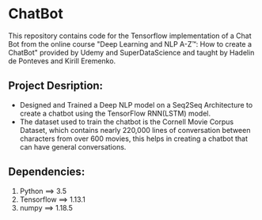# ChatBot

This repository contains code for the Tensorflow implementation of a Chat Bot from the online course "Deep Learning and NLP A-Z™: How to create a ChatBot" provided by Udemy and SuperDataScience and taught by Hadelin de Ponteves and Kirill Eremenko.

## Project Desription:
* Designed and Trained a Deep NLP model on a Seq2Seq Architecture to create a chatbot using the TensorFlow RNN(LSTM) model.
* The dataset used to train the chatbot is the Cornell Movie Corpus Dataset, which contains nearly 220,000 lines of conversation between characters from over 600 movies, this helps in creating a chatbot that can have general conversations.

## Dependencies:
1. Python ==> 3.5
2. Tensorflow ==> 1.13.1
3. numpy ==> 1.18.5

